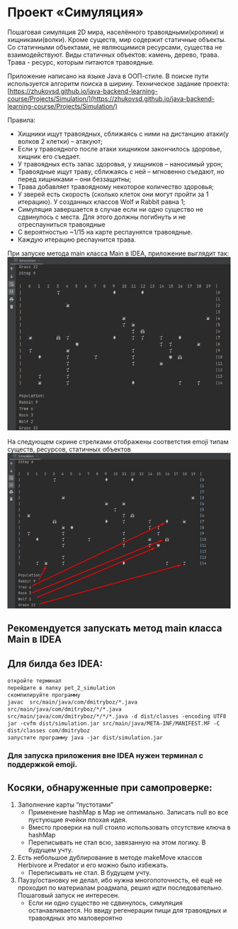 # Проект «Симуляция»
Пошаговая симуляция 2D мира, населённого травоядными(кролики) и хищниками(волки). 
Кроме существ, мир содержит статичные объекты. Cо статичными объектами, не являющимися ресурсами, существа не взаимодействуют. Виды статичных объектов: камень, дерево, трава. Трава - ресурс, которым питаются травоядные.

Приложение написано на языке Java в ООП-стиле. В поиске пути используется алгоритм поиска в ширину.
Техническое задание проекта: [https://zhukovsd.github.io/java-backend-learning-course/Projects/Simulation/](https://zhukovsd.github.io/java-backend-learning-course/Projects/Simulation/)

Правила:
* Хищники ищут травоядных, сближаясь с ними на дистанцию атаки(у волков 2 клетки) – атакуют;
* Если у травоядного после атаки хищником закончилось здоровье, хищник его съедает.
* У травоядных есть запас здоровья, у хищников – наносимый урон;
* Травоядные ищут траву, сближаясь с ней – мгновенно съедают, но перед хищниками – они беззащитны;
* Трава добавляет травоядному некоторое количество здоровья;
* У зверей есть скорость (сколько клеток они могут пройти за 1 итерацию). У созданных классов Wolf и Rabbit равна 1;
* Симуляция завершается в случае если ни одно существо не сдвинулось с места. Для этого должны погибнуть и не отреспауниться травоядные
* С вероятностью ~1/15 на карте респаунятся травоядные.
* Каждую итерацию респаунится трава.


При запуске метода main класса Main в IDEA, приложение выглядит так:
![](pet_2_1.png)

На следующем скрине стрелками отображены соответстия emoji типам существ, ресурсов, статичных объектов
![](pet_2_2.png)

## **Рекомендуется** запускать метод main класса Main в IDEA

## Для билда без IDEA:
    откройте терминал
    перейдите в папку pet_2_simulation
    скомпилируйте программу
    javac  src/main/java/com/dmitryboz/*.java src/main/java/com/dmitryboz/*/*.java  src/main/java/com/dmitryboz/*/*/*.java -d dist/classes -encoding UTF8
    jar -cvfm dist/simulation.jar src/main/java/META-INF/MANIFEST.MF -C dist/classes com/dmitryboz  
    запустите программу java -jar dist/simulation.jar
### Для запуска приложения вне IDEA нужен терминал с поддержкой emoji.

## Косяки, обнаруженные при самопроверке:
1) Заполнение карты “пустотами”
   * Применение hashMap в Map не оптимально. Записать null во все пустующие ячейки плохая идея.
   * Вместо проверки на null стоило использовать отсутствие ключа в hashMap 
   * Переписывать не стал всю, завязанную на этом логику. В будущем учту.
2) Есть небольшое дублирование в методе makeMove классов Herbivore и Predator и его можно было избежать. 
   * Переписывать не стал. В будущем учту.
3) Паузу/остановку не делал, ибо нужна многопоточность, её ещё не проходил по материалам роадмапа, решил идти последовательно. Пошаговый запуск не интересен. 
   * Если ни одно существо не сдвинулось, симуляция останавливается. Но ввиду регенерации пищи для травоядных и травоядных это маловероятно


